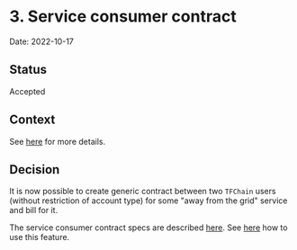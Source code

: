# 3. Service consumer contract

Date: 2022-10-17

## Status

Accepted

## Context

See [here](https://github.com/threefoldtech/tfchain/issues/445) for more details.

## Decision

It is now possible to create generic contract between two `TFChain` users (without restriction of account type) for some "away from the grid" service and bill for it.

The service consumer contract specs are described [here](../../substrate-node/pallets/pallet-smart-contract/service_consumer_contract_specs.md).
See [here](../../substrate-node/pallets/pallet-smart-contract/service_consumer_contract_flow.md) how to use this feature.